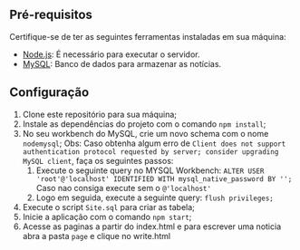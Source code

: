 ## Pré-requisitos

Certifique-se de ter as seguintes ferramentas instaladas em sua máquina:

- [Node.js](https://nodejs.org/): É necessário para executar o servidor.
- [MySQL](https://www.mysql.com/): Banco de dados para armazenar as notícias.

## Configuração

1. Clone este repositório para sua máquina;
2. Instale as dependências do projeto com o comando `npm install`;
3. No seu workbench do MySQL, crie um novo schema com o nome `nodemysql`;
   Obs: Caso obtenha algum erro de `Client does not support authentication protocol requested by server; consider upgrading MySQL client`, faça os seguintes passos:
   1. Execute o seguinte query no MYSQL Workbench:
      `ALTER USER 'root'@'localhost' IDENTIFIED WITH mysql_native_password BY '';`
      Caso nao consiga execute sem o `@'localhost'`
   2. Logo em seguida, execute a seguinte query: `flush privileges;`
4. Execute o script `Site.sql` para criar as tabela;
5. Inicie a aplicação com o comando `npm start`;
6. Acesse as paginas a partir do index.html e para escrever uma noticia abra a pasta `page` e clique no write.html
